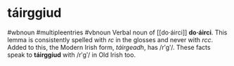 # táirggiud
#wbnoun
#multipleentries
#vbnoun
Verbal noun of [[do·áirci]] **do·áirci**. This lemma is consistently spelled with *rc* in the glosses and never with *rcc*. Added to this, the Modern Irish form, *táirgeadh*, has /rʹgʹ/. These facts speak to **táirggiud** with /rʹgʹ/ in Old Irish too.